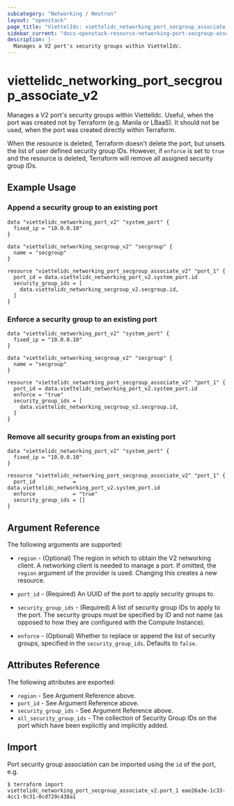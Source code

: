 ```yaml
---
subcategory: "Networking / Neutron"
layout: "openstack"
page_title: "ViettelIdc: viettelidc_networking_port_secgroup_associate_v2"
sidebar_current: "docs-openstack-resource-networking-port-secgroup-associate-v2"
description: |-
  Manages a V2 port's security groups within ViettelIdc.
---
```


# viettelidc\_networking\_port\_secgroup\_associate\_v2

Manages a V2 port's security groups within ViettelIdc. Useful, when the port was
created not by Terraform (e.g. Manila or LBaaS). It should not be used, when the
port was created directly within Terraform.

When the resource is deleted, Terraform doesn't delete the port, but unsets the
list of user defined security group IDs.  However, if `enforce` is set to `true`
and the resource is deleted, Terraform will remove all assigned security group
IDs.

## Example Usage

### Append a security group to an existing port

```hcl
data "viettelidc_networking_port_v2" "system_port" {
  fixed_ip = "10.0.0.10"
}

data "viettelidc_networking_secgroup_v2" "secgroup" {
  name = "secgroup"
}

resource "viettelidc_networking_port_secgroup_associate_v2" "port_1" {
  port_id = data.viettelidc_networking_port_v2.system_port.id
  security_group_ids = [
    data.viettelidc_networking_secgroup_v2.secgroup.id,
  ]
}
```

### Enforce a security group to an existing port

```hcl
data "viettelidc_networking_port_v2" "system_port" {
  fixed_ip = "10.0.0.10"
}

data "viettelidc_networking_secgroup_v2" "secgroup" {
  name = "secgroup"
}

resource "viettelidc_networking_port_secgroup_associate_v2" "port_1" {
  port_id = data.viettelidc_networking_port_v2.system_port.id
  enforce = "true"
  security_group_ids = [
    data.viettelidc_networking_secgroup_v2.secgroup.id,
  ]
}
```

### Remove all security groups from an existing port

```hcl
data "viettelidc_networking_port_v2" "system_port" {
  fixed_ip = "10.0.0.10"
}

resource "viettelidc_networking_port_secgroup_associate_v2" "port_1" {
  port_id            = data.viettelidc_networking_port_v2.system_port.id
  enforce            = "true"
  security_group_ids = []
}
```

## Argument Reference

The following arguments are supported:

* `region` - (Optional) The region in which to obtain the V2 networking client.
    A networking client is needed to manage a port. If omitted, the
    `region` argument of the provider is used. Changing this creates a new
    resource.

* `port_id` - (Required) An UUID of the port to apply security groups to.

* `security_group_ids` - (Required) A list of security group IDs to apply to
    the port. The security groups must be specified by ID and not name (as
    opposed to how they are configured with the Compute Instance).

* `enforce` - (Optional) Whether to replace or append the list of security
    groups, specified in the `security_group_ids`. Defaults to `false`.

## Attributes Reference

The following attributes are exported:

* `region` - See Argument Reference above.
* `port_id` - See Argument Reference above.
* `security_group_ids` - See Argument Reference above.
* `all_security_group_ids` - The collection of Security Group IDs on the port
  which have been explicitly and implicitly added.

## Import

Port security group association can be imported using the `id` of the port, e.g.

```
$ terraform import viettelidc_networking_port_secgroup_associate_v2.port_1 eae26a3e-1c33-4cc1-9c31-0cd729c438a1
```
